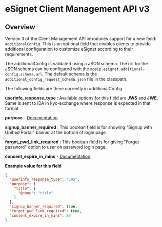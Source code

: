 # eSignet Client Management API v3

## Overview

Version 3 of the Client Management API introduces support for a new field: `additionalConfig`. This is an optional field that enables clients to provide additional configuration 
to customize eSignet according to their requirements.

The additionalConfig is validated using a JSON schema. The url for the JSON schema can be configured with the `mosip.esignet.additional-config.schema.url`. The default schema is the
`additional_config_request_schema.json` file in the classpath.

The following fields are there currently in additionalConfig

**userinfo_response_type**
: Available options for this field are **JWS** and **JWE**. Same is sent to IDA in kyc-exchange where response is expected in that format. 

**purpose** - [Documentation]()

**signup_banner_required**
: This boolean field is for showing "Signup with Unified Portal" banner at the bottom of login page.

**forgot_pwd_link_required**
: This boolean field is for giving "Forgot password" option to user on password login page.

**consent_expire_in_mins** - [Documentation](esignet-consent.md)



**Example value for this field**

```json
{
  "userinfo_response_type": "JWS",
  "purpose": {
    "title": {
      "@none": "title"
    }
  },
  "signup_banner_required": true,
  "forgot_pwd_link_required": true,
  "consent_expire_in_mins": 20
}
```

